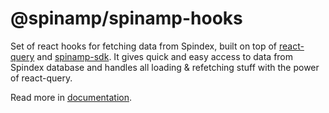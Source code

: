 # @spinamp/spinamp-hooks

Set of react hooks for fetching data from Spindex, built on top of [react-query](https://tanstack.com/query/v4) and [spinamp-sdk](https://github.com/spinamp/spinamp-sdk). It gives quick and easy access to data from Spindex database and handles all loading & refetching stuff with the power of react-query.

Read more in [documentation](https://spinamp.gitbook.io/spinamp-hooks/).
